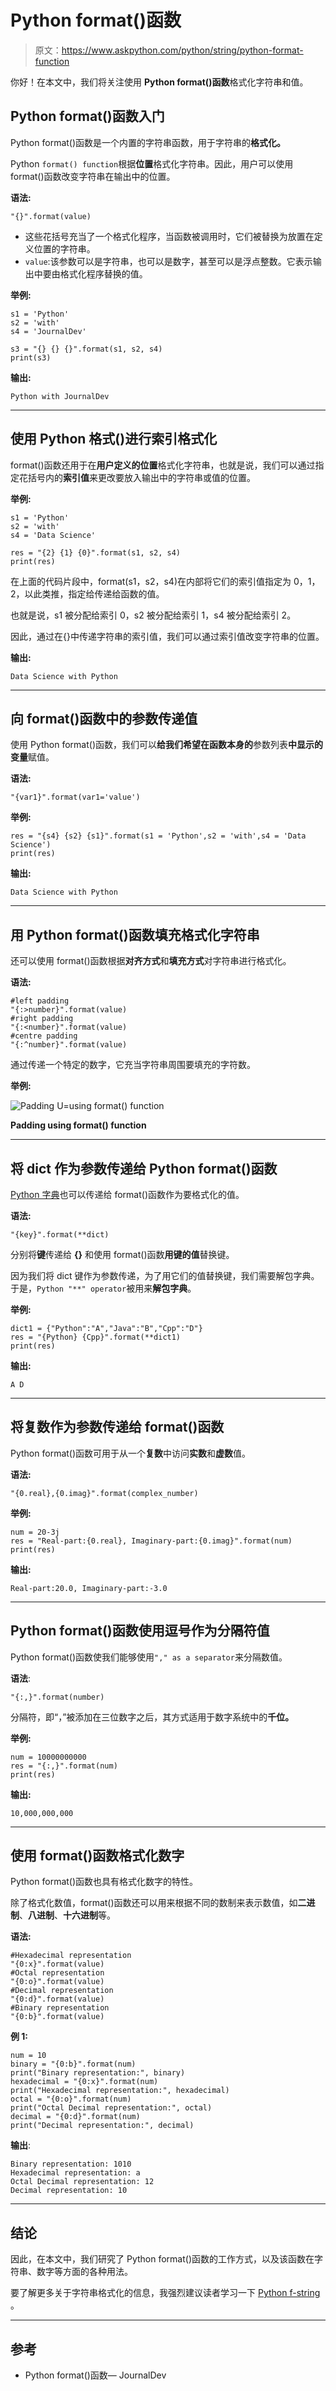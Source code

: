 # Python format()函数

> 原文：<https://www.askpython.com/python/string/python-format-function>

你好！在本文中，我们将关注使用 **Python format()函数**格式化字符串和值。

## Python format()函数入门

Python format()函数是一个内置的字符串函数，用于字符串的**格式化。**

Python `format() function`根据**位置**格式化字符串。因此，用户可以使用 format()函数改变字符串在输出中的位置。

**语法:**

```
"{}".format(value)

```

*   这些花括号充当了一个格式化程序，当函数被调用时，它们被替换为放置在定义位置的字符串。
*   `value`:该参数可以是字符串，也可以是数字，甚至可以是浮点整数。它表示输出中要由格式化程序替换的值。

**举例:**

```
s1 = 'Python'
s2 = 'with'
s4 = 'JournalDev'

s3 = "{} {} {}".format(s1, s2, s4)
print(s3)

```

**输出:**

```
Python with JournalDev

```

* * *

## 使用 Python 格式()进行索引格式化

format()函数还用于在**用户定义的位置**格式化字符串，也就是说，我们可以通过指定花括号内的**索引值**来更改要放入输出中的字符串或值的位置。

**举例:**

```
s1 = 'Python'
s2 = 'with'
s4 = 'Data Science'

res = "{2} {1} {0}".format(s1, s2, s4)
print(res)

```

在上面的代码片段中，format(s1，s2，s4)在内部将它们的索引值指定为 0，1，2，以此类推，指定给传递给函数的值。

也就是说，s1 被分配给索引 0，s2 被分配给索引 1，s4 被分配给索引 2。

因此，通过在{}中传递字符串的索引值，我们可以通过索引值改变字符串的位置。

**输出:**

```
Data Science with Python

```

* * *

## 向 format()函数中的参数传递值

使用 Python format()函数，我们可以**给我们希望在函数本身的**参数列表**中显示的变量**赋值。

**语法:**

```
"{var1}".format(var1='value')

```

**举例:**

```
res = "{s4} {s2} {s1}".format(s1 = 'Python',s2 = 'with',s4 = 'Data Science')
print(res)

```

**输出:**

```
Data Science with Python

```

* * *

## 用 Python format()函数填充格式化字符串

还可以使用 format()函数根据**对齐方式**和**填充方式**对字符串进行格式化。

**语法:**

```
#left padding
"{:>number}".format(value)
#right padding
"{:<number}".format(value)
#centre padding
"{:^number}".format(value)

```

通过传递一个特定的数字，它充当字符串周围要填充的字符数。

**举例:**

![Padding U=using format() function](img/42c84e3305b2ec76ca18af733fc4a9f3.png)

**Padding using format() function**

* * *

## 将 dict 作为参数传递给 Python format()函数

[Python 字典](https://www.askpython.com/python/dictionary/python-dictionary-dict-tutorial)也可以传递给 format()函数作为要格式化的值。

**语法:**

```
"{key}".format(**dict)

```

分别将**键**传递给 **{}** 和使用 format()函数**用键的值**替换键。

因为我们将 dict 键作为参数传递，为了用它们的值替换键，我们需要解包字典。于是，`Python "**" operator`被用来**解包字典**。

**举例:**

```
dict1 = {"Python":"A","Java":"B","Cpp":"D"}
res = "{Python} {Cpp}".format(**dict1)
print(res)

```

**输出:**

```
A D

```

* * *

## 将复数作为参数传递给 format()函数

Python format()函数可用于从一个**复数**中访问**实数**和**虚数**值。

**语法:**

```
"{0.real},{0.imag}".format(complex_number)

```

**举例:**

```
num = 20-3j
res = "Real-part:{0.real}, Imaginary-part:{0.imag}".format(num)
print(res)

```

**输出:**

```
Real-part:20.0, Imaginary-part:-3.0

```

* * *

## Python format()函数使用逗号作为分隔符值

Python format()函数使我们能够使用`"," as a separator`来分隔数值。

**语法**:

```
"{:,}".format(number)

```

分隔符，即“，”被添加在三位数字之后，其方式适用于数字系统中的**千位。**

**举例:**

```
num = 10000000000
res = "{:,}".format(num)
print(res)

```

**输出:**

```
10,000,000,000

```

* * *

## 使用 format()函数格式化数字

Python format()函数也具有格式化数字的特性。

除了格式化数值，format()函数还可以用来根据不同的数制来表示数值，如**二进制**、**八进制**、**十六进制**等。

**语法:**

```
#Hexadecimal representation
"{0:x}".format(value)
#Octal representation
"{0:o}".format(value)
#Decimal representation
"{0:d}".format(value)
#Binary representation
"{0:b}".format(value)

```

**例 1:**

```
num = 10
binary = "{0:b}".format(num)
print("Binary representation:", binary)
hexadecimal = "{0:x}".format(num)
print("Hexadecimal representation:", hexadecimal)
octal = "{0:o}".format(num)
print("Octal Decimal representation:", octal)
decimal = "{0:d}".format(num)
print("Decimal representation:", decimal)

```

**输出**:

```
Binary representation: 1010
Hexadecimal representation: a
Octal Decimal representation: 12
Decimal representation: 10

```

* * *

## 结论

因此，在本文中，我们研究了 Python format()函数的工作方式，以及该函数在字符串、数字等方面的各种用法。

要了解更多关于字符串格式化的信息，我强烈建议读者学习一下 [Python f-string](https://www.askpython.com/python/string/python-f-string?_thumbnail_id=4606) 。

* * *

## 参考

*   Python format()函数— JournalDev